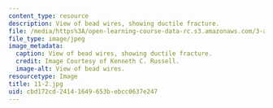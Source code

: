 ```yaml
---
content_type: resource
description: View of bead wires, showing ductile fracture.
file: /media/https%3A/open-learning-course-data-rc.s3.amazonaws.com/3-a27-case-studies-in-forensic-metallurgy-fall-2007/cbd172cd24141649653bebcc0637e247_11-2.jpg
file_type: image/jpeg
image_metadata:
  caption: View of bead wires, showing ductile fracture.
  credit: Image Courtesy of Kenneth C. Russell.
  image-alt: View of bead wires.
resourcetype: Image
title: 11-2.jpg
uid: cbd172cd-2414-1649-653b-ebcc0637e247
---
```

